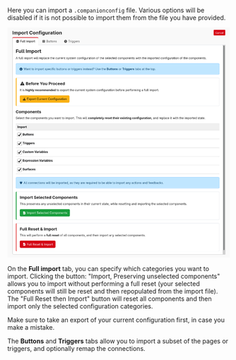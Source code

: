 Here you can import a `.companionconfig` file. Various options will be disabled if it is not possible to import them from the file you have provided.

![Import](images/import.png?raw=true 'Import')

On the **Full import** tab, you can specify which categories you want to import. Clicking the button: "Import, Preserving unselected components" allows you to import without performing a full reset (your selected components will still be reset and then repopulated from the import file). The "Full Reset then Import" button will reset all components and then import only the selected configuration categories.

Make sure to take an export of your current configuration first, in case you make a mistake.

The **Buttons** and **Triggers** tabs allow you to import a subset of the pages or triggers, and optionally remap the connections.
